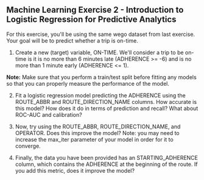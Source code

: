 ## Machine Learning Exercise 2 - Introduction to Logistic Regression for Predictive Analytics

For this exercise, you'll be using the same wego dataset from last exercise. Your goal will be to predict whether a trip is on-time.

1. Create a new (target) variable, ON-TIME. We'll consider a trip to be on-time is it is no more than 6 minutes late (ADHERENCE >= -6) and is  no more than 1 minute early (ADHERENCE <= 1).

**Note:** Make sure that you perform a train/test split before fitting any models so that you can properly measure the performance of the model.

2. Fit a logistic regression model predicting the ADHERENCE using the ROUTE_ABBR and ROUTE_DIRECTION_NAME columns. How accurate is this model? How does it do in terms of prediction and recall? What about ROC-AUC and calibration?

3. Now, try using the ROUTE_ABBR, ROUTE_DIRECTION_NAME, and OPERATOR. Does this improve the model? Note: you may need to increase the max_iter parameter of your model in order for it to converge.

4. Finally, the data you have been provided has an STARTING_ADHERENCE column, which contains the ADHERENCE at the beginning of the route. If you add this metric, does it improve the model?
